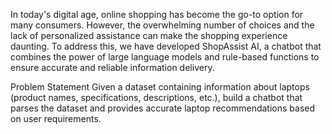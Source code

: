 In today's digital age, online shopping has become the go-to option for many consumers. However, the overwhelming number of choices and the lack of personalized assistance can make the shopping experience daunting. To address this, we have developed ShopAssist AI, a chatbot that combines the power of large language models and rule-based functions to ensure accurate and reliable information delivery.

Problem Statement
Given a dataset containing information about laptops (product names, specifications, descriptions, etc.), build a chatbot that parses the dataset and provides accurate laptop recommendations based on user requirements.
